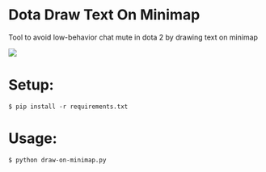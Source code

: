 # Dota Draw Text On Minimap

Tool to avoid low-behavior chat mute in dota 2 by drawing text on minimap

<img src="https://i.imgur.com/ARUD2qE.jpeg"/>

# Setup:
```
$ pip install -r requirements.txt
```

# Usage:
```
$ python draw-on-minimap.py
```
